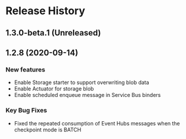 # Release History

## 1.3.0-beta.1 (Unreleased)


## 1.2.8 (2020-09-14)
### New features
 - Enable Storage starter to support overwriting blob data
 - Enable Actuator for storage blob
 - Enable scheduled enqueue message in Service Bus binders

### Key Bug Fixes
 - Fixed the repeated consumption of Event Hubs messages when the checkpoint mode is BATCH
